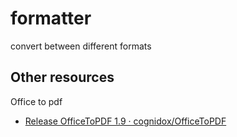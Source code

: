 # formatter
convert between different formats 

## Other resources 
Office to pdf
- [Release OfficeToPDF 1.9 · cognidox/OfficeToPDF](https://github.com/cognidox/OfficeToPDF/releases/tag/v1.9.0.2 "Release OfficeToPDF 1.9 · cognidox/OfficeToPDF")
